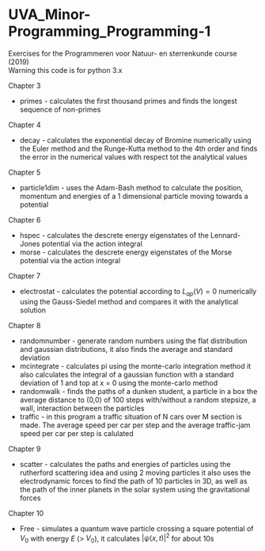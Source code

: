 # UVA_Minor-Programming_Programming-1
Exercises for the Programmeren voor Natuur- en sterrenkunde course (2019)<br />
Warning this code is for python 3.x

Chapter 3
- primes - calculates the first thousand primes and finds the longest sequence of non-primes

Chapter 4
- decay - calculates the exponential decay of Bromine numerically using the Euler method and the Runge-Kutta method to the 4th order and finds the error in the numerical values with respect tot the analytical values

Chapter 5
- particle1dim - uses the Adam-Bash method to calculate the position, momentum and energies of a 1 dimensional particle moving towards a potential

Chapter 6
- hspec - calculates the descrete energy eigenstates of the Lennard-Jones potential via the action integral
- morse - calculates the descrete energy eigenstates of the Morse potential via the action integral

Chapter 7 
- electrostat - calculates the potential according to $L_{ap}(V) = 0$ numerically using the Gauss-Siedel method and compares it with the analytical solution

Chapter 8
- randomnumber - generate random numbers using the flat distribution and gaussian distributions, it also finds the average and standard deviation
- mcintegrate - calculates pi using the monte-carlo integration method it also calculates the integral of a gaussian function with a standard deviation of 1 and top at x = 0 using the monte-carlo method
- randomwalk - finds the paths of a dunken student, a particle in a box the average distance to (0,0) of 100 steps with/without a random stepsize, a wall, interaction between the particles
- traffic - in this program a traffic situation of N cars over M section is made. The average speed per car per step and the average traffic-jam speed per car per step is calulated

Chapter 9
- scatter - calculates the paths and energies of particles using the rutherford scattering idea and using 2 moving particles it also uses the electrodynamic forces to find the path of 10 particles in	3D, as well as the path of the inner planets in the solar system using the gravitational forces

Chapter 10
- Free - simulates a quantum wave particle crossing a square potential of $V_{0}$ with energy $E$ (> $V_{0}$), it calculates $\left|\psi(x,t)\right|^2$ for about 10s
